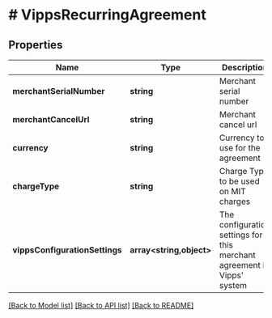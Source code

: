 # # VippsRecurringAgreement

## Properties

Name | Type | Description | Notes
------------ | ------------- | ------------- | -------------
**merchantSerialNumber** | **string** | Merchant serial number |
**merchantCancelUrl** | **string** | Merchant cancel url |
**currency** | **string** | Currency to use for the agreement |
**chargeType** | **string** | Charge Type to be used on MIT charges |
**vippsConfigurationSettings** | **array<string,object>** | The configuration settings for this merchant agreement in Vipps&#39; system | [optional]

[[Back to Model list]](../../README.md#models) [[Back to API list]](../../README.md#endpoints) [[Back to README]](../../README.md)
